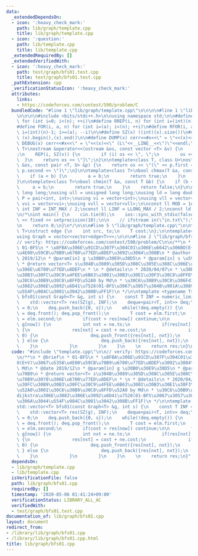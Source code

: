 ```yaml
---
data:
  _extendedDependsOn:
  - icon: ':heavy_check_mark:'
    path: lib/graph/template.cpp
    title: lib/graph/template.cpp
  - icon: ':question:'
    path: lib/template.cpp
    title: lib/template.cpp
  _extendedRequiredBy: []
  _extendedVerifiedWith:
  - icon: ':heavy_check_mark:'
    path: test/graph/bfs01.test.cpp
    title: test/graph/bfs01.test.cpp
  _pathExtension: cpp
  _verificationStatusIcon: ':heavy_check_mark:'
  attributes:
    links:
    - https://codeforces.com/contest/590/problem/C
  bundledCode: "#line 1 \"lib/graph/template.cpp\"\n\n\n\n#line 1 \"lib/template.cpp\"\
    \n\n\n\n#include <bits/stdc++.h>\n\nusing namespace std;\n\n#define REP(i, n)\
    \ for (int i=0; i<(n); ++i)\n#define RREP(i, n) for (int i=(int)(n)-1; i>=0; --i)\n\
    #define FOR(i, a, n) for (int i=(a); i<(n); ++i)\n#define RFOR(i, a, n) for (int\
    \ i=(int)(n)-1; i>=(a); --i)\n\n#define SZ(x) ((int)(x).size())\n#define ALL(x)\
    \ (x).begin(),(x).end()\n\n#define DUMP(x) cerr<<#x<<\" = \"<<(x)<<endl\n#define\
    \ DEBUG(x) cerr<<#x<<\" = \"<<(x)<<\" (L\"<<__LINE__<<\")\"<<endl;\n\ntemplate<class\
    \ T>\nostream &operator<<(ostream &os, const vector <T> &v) {\n    os << \"[\"\
    ;\n    REP(i, SZ(v)) {\n        if (i) os << \", \";\n        os << v[i];\n  \
    \  }\n    return os << \"]\";\n}\n\ntemplate<class T, class U>\nostream &operator<<(ostream\
    \ &os, const pair <T, U> &p) {\n    return os << \"(\" << p.first << \" \" <<\
    \ p.second << \")\";\n}\n\ntemplate<class T>\nbool chmax(T &a, const T &b) {\n\
    \    if (a < b) {\n        a = b;\n        return true;\n    }\n    return false;\n\
    }\n\ntemplate<class T>\nbool chmin(T &a, const T &b) {\n    if (b < a) {\n   \
    \     a = b;\n        return true;\n    }\n    return false;\n}\n\nusing ll =\
    \ long long;\nusing ull = unsigned long long;\nusing ld = long double;\nusing\
    \ P = pair<int, int>;\nusing vi = vector<int>;\nusing vll = vector<ll>;\nusing\
    \ vvi = vector<vi>;\nusing vvll = vector<vll>;\n\nconst ll MOD = 1e9 + 7;\nconst\
    \ int INF = INT_MAX / 2;\nconst ll LINF = LLONG_MAX / 2;\nconst ld eps = 1e-9;\n\
    \n/*\nint main() {\n    cin.tie(0);\n    ios::sync_with_stdio(false);\n    cout\
    \ << fixed << setprecision(10);\n\n    // ifstream in(\"in.txt\");\n    // cin.rdbuf(in.rdbuf());\n\
    \n    return 0;\n}\n*/\n\n\n#line 5 \"lib/graph/template.cpp\"\n\ntemplate<typename\
    \ T>\nstruct edge {\n    int src, to;\n    T cost;\n};\n\ntemplate<typename T>\n\
    using Graph = vector<vector<edge<T>>>;\n\n\n#line 2 \"lib/graph/bfs01.cpp\"\n\n\
    // verify: https://codeforces.com/contest/590/problem/C\n\n/**\n * @brief\n *\
    \ 01-BFS\n * \u8FBA\u306E\u91CD\u307F\u304C01\u306E\u6642\u306BO(E+V)\u3067\u5358\
    \u4E00\u59CB\u70B9\u6700\u77ED\u8DEF\u3092\u3084\u308B\n * @author Md\n * @date\
    \ 2019/12\n * @param[in] g \u30B0\u30E9\u30D5\n * @param[in] s \u59CB\u70B9\n\
    \ * @return vector<T> s\u304B\u3089\u305D\u308C\u305E\u308C\u306E\u9802\u70B9\u3078\
    \u306E\u6700\u77ED\u8DEF\n * \n * @details\n * 2020/04/07\n * \u30BD\u30FC\u30B9\
    \u30B3\u30FC\u30C9\u4FEE\u6B63\u3001\u30B3\u30E1\u30F3\u30C8\u8FFD\u52A0\u3001\
    \u30C6\u30B9\u30C8\u8FFD\u52A0 by Md\n * \u30C6\u30B9\u30C8\u306Fdijkstra\u306E\
    \u3082\u306E\u3092\u6D41\u7528(01-BFS\u3067\u3057\u304B\u901A\u3089\u306A\u3044\
    \u554F\u984C\u3001\u3042\u308B\uFF1F)\n */\n\ntemplate <typename T>\nstd::vector<T>\
    \ bfs01(const Graph<T> &g, int s) {\n    const T INF = numeric_limits<T>::max();\n\
    \    std::vector<T> res(SZ(g), INF);\n    deque<pair<T, int>> deq;\n    res[s]\
    \ = 0;\n    deq.push_back({0, s});\n    while(!deq.empty()) {\n        auto elm\
    \ = deq.front(); deq.pop_front();\n        T cost = elm.first;\n        int now\
    \ = elm.second;\n        if(cost > res[now]) continue;\n\n        for(auto &ne:\
    \ g[now]) {\n            int nxt = ne.to;\n            if(res[nxt] > cost + ne.cost)\
    \ {\n                res[nxt] = cost + ne.cost;\n                if(ne.cost ==\
    \ 0) {\n                    deq.push_front({res[nxt], nxt});\n               \
    \ } else {\n                    deq.push_back({res[nxt], nxt});\n            \
    \    }\n            }\n        }\n    }\n    \n    return res;\n}\n"
  code: "#include \"template.cpp\"\n\n// verify: https://codeforces.com/contest/590/problem/C\n\
    \n/**\n * @brief\n * 01-BFS\n * \u8FBA\u306E\u91CD\u307F\u304C01\u306E\u6642\u306B\
    O(E+V)\u3067\u5358\u4E00\u59CB\u70B9\u6700\u77ED\u8DEF\u3092\u3084\u308B\n * @author\
    \ Md\n * @date 2019/12\n * @param[in] g \u30B0\u30E9\u30D5\n * @param[in] s \u59CB\
    \u70B9\n * @return vector<T> s\u304B\u3089\u305D\u308C\u305E\u308C\u306E\u9802\
    \u70B9\u3078\u306E\u6700\u77ED\u8DEF\n * \n * @details\n * 2020/04/07\n * \u30BD\
    \u30FC\u30B9\u30B3\u30FC\u30C9\u4FEE\u6B63\u3001\u30B3\u30E1\u30F3\u30C8\u8FFD\
    \u52A0\u3001\u30C6\u30B9\u30C8\u8FFD\u52A0 by Md\n * \u30C6\u30B9\u30C8\u306F\
    dijkstra\u306E\u3082\u306E\u3092\u6D41\u7528(01-BFS\u3067\u3057\u304B\u901A\u3089\
    \u306A\u3044\u554F\u984C\u3001\u3042\u308B\uFF1F)\n */\n\ntemplate <typename T>\n\
    std::vector<T> bfs01(const Graph<T> &g, int s) {\n    const T INF = numeric_limits<T>::max();\n\
    \    std::vector<T> res(SZ(g), INF);\n    deque<pair<T, int>> deq;\n    res[s]\
    \ = 0;\n    deq.push_back({0, s});\n    while(!deq.empty()) {\n        auto elm\
    \ = deq.front(); deq.pop_front();\n        T cost = elm.first;\n        int now\
    \ = elm.second;\n        if(cost > res[now]) continue;\n\n        for(auto &ne:\
    \ g[now]) {\n            int nxt = ne.to;\n            if(res[nxt] > cost + ne.cost)\
    \ {\n                res[nxt] = cost + ne.cost;\n                if(ne.cost ==\
    \ 0) {\n                    deq.push_front({res[nxt], nxt});\n               \
    \ } else {\n                    deq.push_back({res[nxt], nxt});\n            \
    \    }\n            }\n        }\n    }\n    \n    return res;\n}"
  dependsOn:
  - lib/graph/template.cpp
  - lib/template.cpp
  isVerificationFile: false
  path: lib/graph/bfs01.cpp
  requiredBy: []
  timestamp: '2020-05-06 01:41:24+09:00'
  verificationStatus: LIBRARY_ALL_AC
  verifiedWith:
  - test/graph/bfs01.test.cpp
documentation_of: lib/graph/bfs01.cpp
layout: document
redirect_from:
- /library/lib/graph/bfs01.cpp
- /library/lib/graph/bfs01.cpp.html
title: lib/graph/bfs01.cpp
---
```

